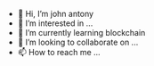 - 👋 Hi, I’m john antony
- 👀 I’m interested in ...
- 🌱 I’m currently learning blockchain
- 💞️ I’m looking to collaborate on ...
- 📫 How to reach me ...

<!---
johnantony92/johnantony92 is a ✨ special ✨ repository because its `README.md` (this file) appears on your GitHub profile.
You can click the Preview link to take a look at your changes.
--->
